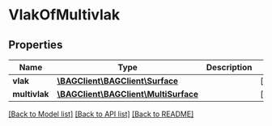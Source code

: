 # VlakOfMultivlak

## Properties
Name | Type | Description | Notes
------------ | ------------- | ------------- | -------------
**vlak** | [**\BAGClient\BAGClient\Surface**](Surface.md) |  | [optional] 
**multivlak** | [**\BAGClient\BAGClient\MultiSurface**](MultiSurface.md) |  | [optional] 

[[Back to Model list]](../../README.md#documentation-for-models) [[Back to API list]](../../README.md#documentation-for-api-endpoints) [[Back to README]](../../README.md)

